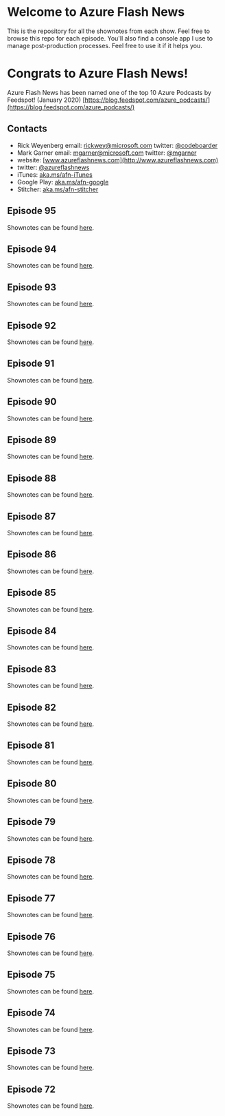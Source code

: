 # Welcome to Azure Flash News

This is the repository for all the shownotes from each show.  Feel free to browse this repo for each episode.  You'll also find a console app I use to manage post-production processes.  Feel free to use it if it helps you.

# Congrats to Azure Flash News!
Azure Flash News has been named one of the top 10 Azure Podcasts by Feedspot!  (January 2020)
[https://blog.feedspot.com/azure_podcasts/](https://blog.feedspot.com/azure_podcasts/) 

## Contacts
* Rick Weyenberg  email: rickwey@microsoft.com twitter: [@codeboarder](https://www.twitter.com/codeboarder)
* Mark Garner email: mgarner@microsoft.com twitter: [@mgarner](https://www.twitter.com/mgarner)
* website: [www.azureflashnews.com](http://www.azureflashnews.com)
* twitter: [@azureflashnews](https://www.twitter.com/azureflashnews)
* iTunes: [aka.ms/afn-iTunes](https://aka.ms/afn-iTunes)
* Google Play: [aka.ms/afn-google](https://aka.ms/afn-google)
* Stitcher: [aka.ms/afn-stitcher](https://aka.ms/afn-stitcher)


## Episode 95
Shownotes can be found [here](episodes/episode-095.md).

## Episode 94
Shownotes can be found [here](episodes/episode-094.md).

## Episode 93
Shownotes can be found [here](episodes/episode-093.md).

## Episode 92
Shownotes can be found [here](episodes/episode-092.md).

## Episode 91
Shownotes can be found [here](episodes/episode-091.md).

## Episode 90
Shownotes can be found [here](episodes/episode-090.md).

## Episode 89
Shownotes can be found [here](episodes/episode-089.md).

## Episode 88
Shownotes can be found [here](episodes/episode-088.md).

## Episode 87
Shownotes can be found [here](episodes/episode-087.md).

## Episode 86
Shownotes can be found [here](episodes/episode-086.md).

## Episode 85
Shownotes can be found [here](episodes/episode-085.md).

## Episode 84
Shownotes can be found [here](episodes/episode-084.md).

## Episode 83
Shownotes can be found [here](episodes/episode-083.md).

## Episode 82
Shownotes can be found [here](episodes/episode-082.md).

## Episode 81
Shownotes can be found [here](episodes/episode-081.md).

## Episode 80
Shownotes can be found [here](episodes/episode-080.md).

## Episode 79
Shownotes can be found [here](episodes/episode-079.md).

## Episode 78
Shownotes can be found [here](episodes/episode-078.md).

## Episode 77
Shownotes can be found [here](episodes/episode-077.md).

## Episode 76
Shownotes can be found [here](episodes/episode-076.md).

## Episode 75
Shownotes can be found [here](episodes/episode-075.md).

## Episode 74
Shownotes can be found [here](episodes/episode-074.md).

## Episode 73
Shownotes can be found [here](episodes/episode-073.md).

## Episode 72
Shownotes can be found [here](episodes/episode-072.md).

